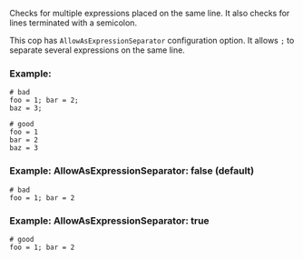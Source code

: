 Checks for multiple expressions placed on the same line.
It also checks for lines terminated with a semicolon.

This cop has `AllowAsExpressionSeparator` configuration option.
It allows `;` to separate several expressions on the same line.

### Example:
    # bad
    foo = 1; bar = 2;
    baz = 3;

    # good
    foo = 1
    bar = 2
    baz = 3

### Example: AllowAsExpressionSeparator: false (default)
    # bad
    foo = 1; bar = 2

### Example: AllowAsExpressionSeparator: true
    # good
    foo = 1; bar = 2